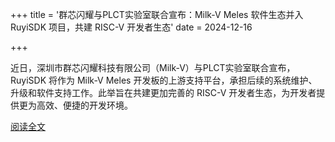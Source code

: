 +++
title = '群芯闪耀与PLCT实验室联合宣布：Milk-V Meles 软件生态并入 RuyiSDK 项目，共建 RISC-V 开发者生态'
date = 2024-12-16

+++

近日，深圳市群芯闪耀科技有限公司（Milk-V）与PLCT实验室联合宣布，RuyiSDK 将作为 Milk-V Meles 开发板的上游支持平台，承担后续的系统维护、升级和软件支持工作。此举旨在共建更加完善的 RISC-V 开发者生态，为开发者提供更为高效、便捷的开发环境。

[阅读全文](https://mp.weixin.qq.com/s/mun-iFtxs8Mozh6Jn5KD7Q)